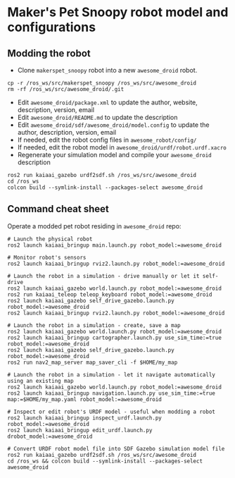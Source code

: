 # Maker's Pet Snoopy robot model and configurations

## Modding the robot
- Clone `makerspet_snoopy` robot into a new `awesome_droid` robot.
```
cp -r /ros_ws/src/makerspet_snoopy /ros_ws/src/awesome_droid
rm -rf /ros_ws/src/awesome_droid/.git
```
- Edit `awesome_droid/package.xml` to update the author, website, description, version, email
- Edit `awesome_droid/README.md` to update the description
- Edit `awesome_droid/sdf/awesome_droid/model.config` to update the author, description, version, email
- If needed, edit the robot config files in `awesome_robot/config/`
- If needed, edit the robot model in `awesome_droid/urdf/robot.urdf.xacro`
- Regenerate your simulation model and compile your `awesome_droid` description
```
ros2 run kaiaai_gazebo urdf2sdf.sh /ros_ws/src/awesome_droid
cd /ros_ws
colcon build --symlink-install --packages-select awesome_droid
```

## Command cheat sheet

Operate a modded pet robot residing in `awesome_droid` repo:

```
# Launch the physical robot
ros2 launch kaiaai_bringup main.launch.py robot_model:=awesome_droid

# Monitor robot's sensors
ros2 launch kaiaai_bringup rviz2.launch.py robot_model:=awesome_droid

# Launch the robot in a simulation - drive manually or let it self-drive
ros2 launch kaiaai_gazebo world.launch.py robot_model:=awesome_droid
ros2 run kaiaai_teleop teleop_keyboard robot_model:=awesome_droid
ros2 launch kaiaai_gazebo self_drive_gazebo.launch.py robot_model:=awesome_droid
ros2 launch kaiaai_bringup rviz2.launch.py robot_model:=awesome_droid

# Launch the robot in a simulation - create, save a map
ros2 launch kaiaai_gazebo world.launch.py robot_model:=awesome_droid
ros2 launch kaiaai_bringup cartographer.launch.py use_sim_time:=true robot_model:=awesome_droid
ros2 launch kaiaai_gazebo self_drive_gazebo.launch.py robot_model:=awesome_droid
ros2 run nav2_map_server map_saver_cli -f $HOME/my_map

# Launch the robot in a simulation - let it navigate automatically using an existing map
ros2 launch kaiaai_gazebo world.launch.py robot_model:=awesome_droid
ros2 launch kaiaai_bringup navigation.launch.py use_sim_time:=true map:=$HOME/my_map.yaml robot_model:=awesome_droid

# Inspect or edit robot's URDF model - useful when modding a robot
ros2 launch kaiaai_bringup inspect_urdf.launch.py robot_model:=awesome_droid
ros2 launch kaiaai_bringup edit_urdf.launch.py drobot_model:=awesome_droid

# Convert URDF robot model file into SDF Gazebo simulation model file
ros2 run kaiaai_gazebo urdf2sdf.sh /ros_ws/src/awesome_droid
cd /ros_ws && colcon build --symlink-install --packages-select awesome_droid
```
